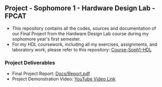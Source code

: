 ## Project - Sophomore 1 - Hardware Design Lab - FPCAT
- This repository contains all the codes, sources and documentation of our Final Project from the Hardware Design Lab course during my sophomore year's first semester.
- For my HDL coursework, including all my exercises, assignments, and laboratory work, please refer to this repository: [Course-Soph1-HDL](https://github.com/rogerfan48/Course-Soph1-HDL)

### Project Deliverables
- Final Project Report: [Docs/Report.pdf](https://github.com/rogerfan48/Project-Soph1-HDL-FPCAT/blob/main/Docs/Report.pdf)
- Project Demonstration Video: [YouTube Video Link](https://www.youtube.com/watch?v=rUI0usMOb2s)
